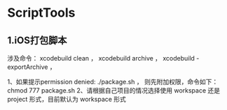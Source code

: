 # ScriptTools

## 1.iOS打包脚本
涉及命令：
xcodebuild clean ，
xcodebuild archive ，
xcodebuild -exportArchive ，

1、如果提示permission denied: ./package.sh ， 则先附加权限，命令如下：chmod 777 package.sh
2、请根据自己项目的情况选择使用 workspace 还是 project 形式，目前默认为 workspace 形式
